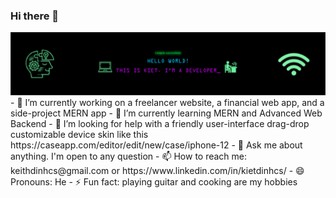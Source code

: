 ### Hi there 👋

<!--
**KeithDinh/KeithDinh** is a ✨ _special_ ✨ repository because its `README.md` (this file) appears on your GitHub profile.
-->
<img src="Group 36.png">
- 🔭 I’m currently working on a freelancer website, a financial web app, and a side-project MERN app
- 🌱 I’m currently learning MERN and Advanced Web Backend
- 🤔 I’m looking for help with a friendly user-interface drag-drop customizable device skin like this https://caseapp.com/editor/edit/new/case/iphone-12
- 💬 Ask me about anything. I'm open to any question
- 📫 How to reach me: keithdinhcs@gmail.com or https://www.linkedin.com/in/kietdinhcs/
- 😄 Pronouns: He
- ⚡ Fun fact: playing guitar and cooking are my hobbies

